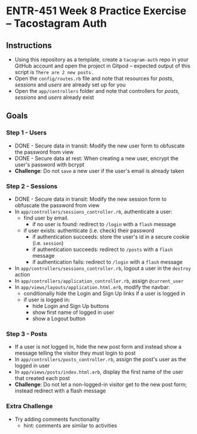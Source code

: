 # ENTR-451 Week 8 Practice Exercise – Tacostagram Auth

## Instructions

- Using this repository as a template, create a `tacogram-auth` repo in your GitHub account and open the project in Gitpod
– expected output of this script is `There are 2 new posts.`
- Open the `config/routes.rb` file and note that resources for *posts*, *sessions* and *users* are already set up for you
- Open the `app/controllers` folder and note that controllers for *posts*, *sessions* and *users* already exist

## Goals

### Step 1 - Users

- DONE - Secure data in transit: Modify the new user form to obfuscate the password from view
- DONE - Secure data at rest: When creating a new user, encrypt the user's password with bcrypt
- __Challenge__: Do not `save` a new user if the user's email is already taken

### Step 2 - Sessions

- DONE - Secure data in transit: Modify the new session form to obfuscate the password from view
- In `app/controllers/sessions_controller.rb`, authenticate a user:
  - find user by email.
    - if no user is found: redirect to `/login` with a `flash` message
  - if user exists: authenticate (i.e. check) their password
    - if authentication succeeds: store the user's id in a secure cookie (i.e. `session`)
    - if authentication succeeds: redirect to `/posts` with a `flash` message
    - if authentication fails: redirect to `/login` with a `flash` message
- In `app/controllers/sessions_controller.rb`, logout a user in the `destroy` action
- In `app/controllers/application_controller.rb`, assign `@current_user`
- In `app/views/layouts/application.html.erb`, modify the navbar:
  - conditionally hide the Login and Sign Up links if a user is logged in
  - if user is logged in:
    - hide Login and Sign Up buttons
    - show first name of logged in user
    - show a Logout button

### Step 3 - Posts

- If a user is not logged in, hide the new post form and instead show a message telling the visitor they must login to post
- In `app/controllers/posts_controller.rb`, assign the post's user as the logged in user
- In `app/views/posts/index.html.erb`, display the first name of the user that created each post
- __Challenge__: Do not let a non-logged-in visitor get to the new post form; instead redirect with a flash message

### Extra Challenge

- Try adding comments functionality
  - hint: comments are similar to activities
